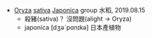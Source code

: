 
- [Oryza](https://www.youtube.com/watch?v=xutsozYAPoo)
  [sativa](https://www.youtube.com/watch?v=WxEYg1fqYM0)
  [Japonica](https://tw.dictionary.search.yahoo.com/search?p=insurance) 
  group 
  水稻, 2019.08.15
  - 殺豬(sativa)？ 沒問題(alight -> Oryza)
  - japonica [dʒəˋpɑnɪkə] 日本產植物
  
